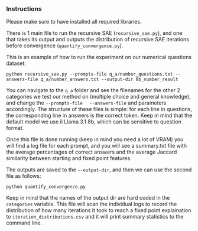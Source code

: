 ### Instructions

Please make sure to have installed all required libraries.

There is 1 main file to run the recursive SAE (```recursive_sae.py```), and one that takes its output and outputs the distribution of recursive SAE iterations before convergence (```quantify_convergence.py```).

This is an example of how to run the experiment on our numerical questions dataset:
```
python recursive_sae.py --prompts-file q_a/number_questions.txt --answers-file q_a/number_answers.txt --output-dir 8b_number_result 
```

You can navigate to the ```q_a``` folder and see the filenames for the other 2 categories we test our method on (multiple choice and general knowledge), and change the ```--prompts-file``` ```  --answers-file``` and parameters accordingly. The structure of these files is simple: for each line in questions, the corresponding line in answers is the correct token. Keep in mind that the default model we use il Llama 3.1 8b, which can be sensitive to question format.

Once this file is done running (keep in mind you need a lot of VRAM) you will find a log file for each prompt, and you will see a summary.txt file with the average percentages of correct answers and the average Jaccard similarity between starting and fixed point features.

The outputs are saved to the ```--output-dir```, and then we can use the second file as follows:

```
python quantify_convergence.py
```

Keep in mind that the names of the output dir are hard coded in the ```categories``` variable. 
This file will scan the individual logs to record the distribution of how many iterations it took to reach a fixed point explaination to ```iteration_distributions.csv``` and it will print summary statistics to the command line.

